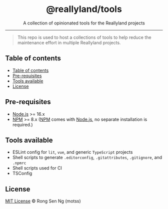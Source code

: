 <div align="center" style="text-align: center;">
  <h1 style="border-bottom: none;">@reallyland/tools</h1>

  <p>A collection of opinionated tools for the Reallyland projects</p>
</div>

<hr />

> This repo is used to host a collections of tools to help reduce the maintenance effort in multiple Reallyland projects.

## Table of contents

- [Table of contents](#table-of-contents)
- [Pre-requisites](#pre-requisites)
- [Tools available](#tools-available)
- [License](#license)

## Pre-requisites

- [Node.js][nodejs-url] >= 16.x
- [NPM][npm-url] >= 8.x ([NPM][npm-url] comes with [Node.js][nodejs-url], no separate installation is required.)

## Tools available

- ESLint config for `lit`, `vue`, and generic `TypeScript` projects
- Shell scripts to generate `.editorconfig`, `.gitattributes`, `.gitignore`, and `.npmrc`
- Shell scripts used for CI
- TSConfig

## License

[MIT License](https://motss.mit-license.org/) © Rong Sen Ng (motss)

<!-- [MIT License](https://motss.mit-license.org/) © Rong Sen Ng (motss) -->

<!-- Links -->
[home.ts]: /src/home.ts
[sitemap.xml]: /assets/sitemap.xml

<!-- References -->
[typescript-url]: https://github.com/Microsoft/TypeScript
[nodejs-url]: https://nodejs.org
[npm-url]: https://www.npmjs.com
[node-releases-url]: https://nodejs.org/en/download/releases
[vscode-url]: https://code.visualstudio.com/
[vscode-lit-html-url]: https://github.com/mjbvz/vscode-lit-html

<!-- MDN -->
[array-mdn-url]: https://developer.mozilla.org/en-US/docs/Web/JavaScript/Reference/Global_Objects/Array
[boolean-mdn-url]: https://developer.mozilla.org/en-US/docs/Web/JavaScript/Reference/Global_Objects/Boolean
[function-mdn-url]: https://developer.mozilla.org/en-US/docs/Web/JavaScript/Reference/Global_Objects/Function
[map-mdn-url]: https://developer.mozilla.org/en-US/docs/Web/JavaScript/Reference/Global_Objects/Map
[number-mdn-url]: https://developer.mozilla.org/en-US/docs/Web/JavaScript/Reference/Global_Objects/Number
[object-mdn-url]: https://developer.mozilla.org/en-US/docs/Web/JavaScript/Reference/Global_Objects/Object
[promise-mdn-url]: https://developer.mozilla.org/en-US/docs/Web/JavaScript/Reference/Global_Objects/Promise
[regexp-mdn-url]: https://developer.mozilla.org/en-US/docs/Web/JavaScript/Reference/Global_Objects/RegExp
[set-mdn-url]: https://developer.mozilla.org/en-US/docs/Web/JavaScript/Reference/Global_Objects/Set
[string-mdn-url]: https://developer.mozilla.org/en-US/docs/Web/JavaScript/Reference/Global_Objects/String
